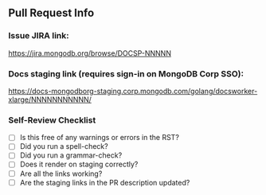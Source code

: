 ## Pull Request Info

### Issue JIRA link:
https://jira.mongodb.org/browse/DOCSP-NNNNN

### Docs staging link (requires sign-in on MongoDB Corp SSO):
https://docs-mongodborg-staging.corp.mongodb.com/golang/docsworker-xlarge/NNNNNNNNNNN/

### Self-Review Checklist

- [ ] Is this free of any warnings or errors in the RST?
- [ ] Did you run a spell-check?
- [ ] Did you run a grammar-check?
- [ ] Does it render on staging correctly?
- [ ] Are all the links working?
- [ ] Are the staging links in the PR description updated?
